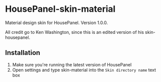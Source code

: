 # HousePanel-skin-material
Material design skin for HousePanel. Version 1.0.0.

All credit go to Ken Washington, since this is an edited version of his skin-housepanel.

## Installation
1. Make sure you're running the latest version of HousePanel
2. Open settings and type skin-material into the `Skin directory name` text box